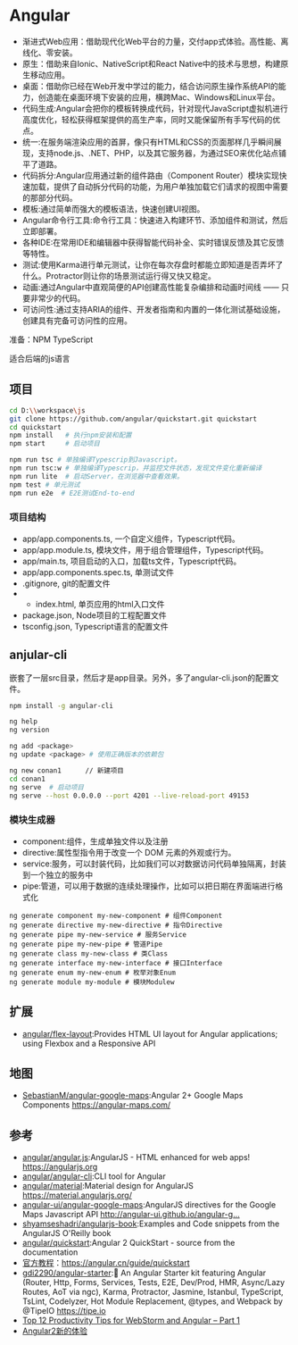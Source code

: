# Angular

* 渐进式Web应用：借助现代化Web平台的力量，交付app式体验。高性能、离线化、零安装。
* 原生：借助来自Ionic、NativeScript和React Native中的技术与思想，构建原生移动应用。
* 桌面：借助你已经在Web开发中学过的能力，结合访问原生操作系统API的能力，创造能在桌面环境下安装的应用，横跨Mac、Windows和Linux平台。
* 代码生成:Angular会把你的模板转换成代码，针对现代JavaScript虚拟机进行高度优化，轻松获得框架提供的高生产率，同时又能保留所有手写代码的优点。
* 统一:在服务端渲染应用的首屏，像只有HTML和CSS的页面那样几乎瞬间展现，支持node.js、.NET、PHP，以及其它服务器，为通过SEO来优化站点铺平了道路。
* 代码拆分:Angular应用通过新的组件路由（Component Router）模块实现快速加载，提供了自动拆分代码的功能，为用户单独加载它们请求的视图中需要的那部分代码。
* 模板:通过简单而强大的模板语法，快速创建UI视图。
* Angular命令行工具:命令行工具：快速进入构建环节、添加组件和测试，然后立即部署。
* 各种IDE:在常用IDE和编辑器中获得智能代码补全、实时错误反馈及其它反馈等特性。
* 测试:使用Karma进行单元测试，让你在每次存盘时都能立即知道是否弄坏了什么。Protractor则让你的场景测试运行得又快又稳定。
* 动画:通过Angular中直观简便的API创建高性能复杂编排和动画时间线 —— 只要非常少的代码。
* 可访问性:通过支持ARIA的组件、开发者指南和内置的一体化测试基础设施，创建具有完备可访问性的应用。

准备：NPM TypeScript

适合后端的js语言

## 项目

```sh
cd D:\\workspace\js
git clone https://github.com/angular/quickstart.git quickstart
cd quickstart
npm install   # 执行npm安装和配置
npm start     # 启动项目

npm run tsc # 单独编译Typescrip到Javascript。
npm run tsc:w # 单独编译Typescrip，并监控文件状态，发现文件变化重新编译
npm run lite  # 启动Server，在浏览器中查看效果。
npm test # 单元测试
npm run e2e  # E2E测试End-to-end
```

### 项目结构

* app/app.components.ts, 一个自定义组件，Typescript代码。
* app/app.module.ts, 模块文件，用于组合管理组件，Typescript代码。
* app/main.ts, 项目启动的入口，加载ts文件，Typescript代码。
* app/app.components.spec.ts, 单测试文件
* .gitignore, git的配置文件
* * index.html, 单页应用的html入口文件
* package.json, Node项目的工程配置文件
* tsconfig.json, Typescript语言的配置文件

## anjular-cli

嵌套了一层src目录，然后才是app目录。另外，多了angular-cli.json的配置文件。

```sh
npm install -g angular-cli

ng help
ng version

ng add <package>
ng update <package> # 使用正确版本的依赖包

ng new conan1      // 新建项目
cd conan1
ng serve  # 启动项目
ng serve --host 0.0.0.0 --port 4201 --live-reload-port 49153
```

### 模块生成器

* component:组件，生成单独文件以及注册
* directive:属性型指令用于改变一个 DOM 元素的外观或行为。
* service:服务，可以封装代码，比如我们可以对数据访问代码单独隔离，封装到一个独立的服务中
* pipe:管道，可以用于数据的连续处理操作，比如可以把日期在界面端进行格式化

```shell
ng generate component my-new-component # 组件Component
ng generate directive my-new-directive # 指令Directive
ng generate pipe my-new-service # 服务Service
ng generate pipe my-new-pipe # 管道Pipe
ng generate class my-new-class # 类Class
ng generate interface my-new-interface # 接口Interface
ng generate enum my-new-enum # 枚举对象Enum
ng generate module my-module # 模块Modulew
```

## 扩展

* [angular/flex-layout](https://github.com/angular/flex-layout):Provides HTML UI layout for Angular applications; using Flexbox and a Responsive API

## 地图

* [SebastianM/angular-google-maps](https://github.com/SebastianM/angular-google-maps):Angular 2+ Google Maps Components https://angular-maps.com/

## 参考

* [angular/angular.js](https://github.com/angular/angular.js):AngularJS - HTML enhanced for web apps! https://angularjs.org
* [angular/angular-cli](https://github.com/angular/angular-cli):CLI tool for Angular
* [angular/material](https://github.com/angular/material):Material design for AngularJS https://material.angularjs.org/
* [angular-ui/angular-google-maps](https://github.com/angular-ui/angular-google-maps):AngularJS directives for the Google Maps Javascript API http://angular-ui.github.io/angular-g…
* [shyamseshadri/angularjs-book](https://github.com/shyamseshadri/angularjs-book):Examples and Code snippets from the AngularJS O'Reilly book
* [angular/quickstart](https://github.com/angular/quickstart):Angular 2 QuickStart - source from the documentation
* [官方教程](https://angular.io)：https://angular.cn/guide/quickstart
* [gdi2290/angular-starter](https://github.com/gdi2290/angular-starter):🎉 An Angular Starter kit featuring Angular (Router, Http, Forms, Services, Tests, E2E, Dev/Prod, HMR, Async/Lazy Routes, AoT via ngc), Karma, Protractor, Jasmine, Istanbul, TypeScript, TsLint, Codelyzer, Hot Module Replacement, @types, and Webpack by @TipeIO https://tipe.io
* [Top 12 Productivity Tips for WebStorm and Angular – Part 1](https://www.sitepoint.com/productivity-tips-for-webstorm-and-angular-part-1/)
* [Angular2新的体验](http://blog.fens.me/angular2-init/)
